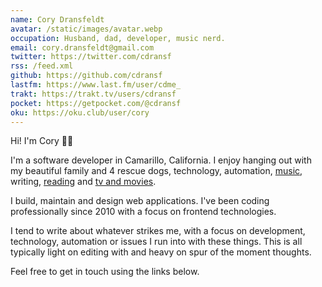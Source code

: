```yaml
---
name: Cory Dransfeldt
avatar: /static/images/avatar.webp
occupation: Husband, dad, developer, music nerd.
email: cory.dransfeldt@gmail.com
twitter: https://twitter.com/cdransf
rss: /feed.xml
github: https://github.com/cdransf
lastfm: https://www.last.fm/user/cdme_
trakt: https://trakt.tv/users/cdransf
pocket: https://getpocket.com/@cdransf
oku: https://oku.club/user/cory
---
```


Hi! I'm Cory 👋🏻

I'm a software developer in Camarillo, California. I enjoy hanging out with my beautiful family and 4 rescue dogs, technology, automation, [music](https://www.last.fm/user/cdme_), writing, [reading](https://oku.club/user/cory) and [tv and movies](https://trakt.tv/users/cdransf).

I build, maintain and design web applications. I've been coding professionally since 2010 with a focus on frontend technologies.

I tend to write about whatever strikes me, with a focus on development, technology, automation or issues I run into with these things. This is all typically light on editing with and heavy on spur of the moment thoughts.

Feel free to get in touch using the links below.
